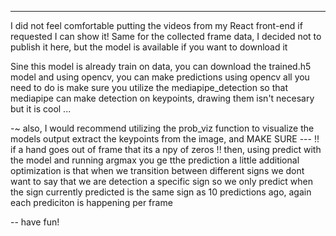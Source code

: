 
---

I did not feel comfortable putting the videos from my React front-end if requested I can show it!
Same for the collected frame data, I decided not to publish it here, but the model is available if you want to download it


Sine this model is already train on data, you can download the trained.h5 model
and using opencv, you can make predictions using opencv
all you need to do is make sure you utilize the mediapipe_detection so that mediapipe
can make detection on keypoints, drawing them isn't necesary but it is cool ... 

-~
also, I would recommend utilizing the prob_viz function to visualize the models output
extract the keypoints from the image, and MAKE SURE --- !! if a hand goes out of frame that its a npy of zeros !!
then, using predict with the model and running argmax you ge tthe prediction
a little additional optimization is that when we transition between different signs we dont want to say that we are detection a specific sign
so we only predict when the sign currently predicted is the same sign as 10 predictions ago, again each prediciton is happening per frame


-- have fun!
